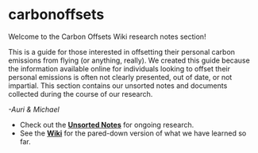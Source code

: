 # carbonoffsets

Welcome to the Carbon Offsets Wiki research notes section! 

This is a guide for those interested in offsetting their personal carbon emissions from flying (or anything, really). We created this guide because the information available online for individuals looking to offset their personal emissions is often not clearly presented, out of date, or not impartial. This section contains our unsorted notes and documents collected during the course of our research. 

_-Auri & Michael_

* Check out the [**Unsorted Notes**](./UnsortedNotes.md) for ongoing research.
* See the [**Wiki**](https://github.com/aurimasmb/carbonoffsets/wiki) for the pared-down version of what we have learned so far.

